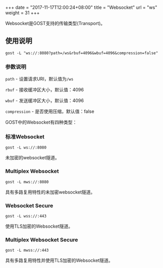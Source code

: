+++
date = "2017-11-17T12:00:24+08:00"
title = "Websocket"
url = "ws"
weight = 31
+++

Websocket是GOST支持的传输类型(Transport)。

## 使用说明

```
gost -L "ws://:8080?path=/ws&rbuf=4096&wbuf=4096&compression=false"
```

### 参数说明

`path` - 设置请求URI，默认值为`/ws`

`rbuf` - 接收缓冲区大小，默认值：4096

`wbuf` - 发送缓冲区大小，默认值：4096

`compression` - 是否使用压缩，默认值：false

GOST中的Websocket有四种类型：

### 标准Websocket

```
gost -L ws://:8080
```

未加密的websocket隧道。

### Multiplex Websocket

```
gost -L mws://:8080
```

具有多路复用特性的未加密websocket隧道。

### Websocket Secure

```
gost -L wss://:443
```

使用TLS加密的Websocket隧道。

### Multiplex Websocket Secure

```
gost -L mwss://:443
```

具有多路复用特性并使用TLS加密的Websocket隧道。
